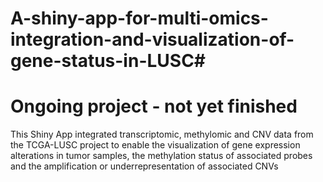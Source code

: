 # A-shiny-app-for-multi-omics-integration-and-visualization-of-gene-status-in-LUSC#
# Ongoing project - not yet finished
This Shiny App integrated transcriptomic, methylomic and CNV data from the TCGA-LUSC project to enable the visualization of gene expression alterations in tumor samples, the methylation status of associated probes and the amplification or underrepresentation of associated CNVs 
